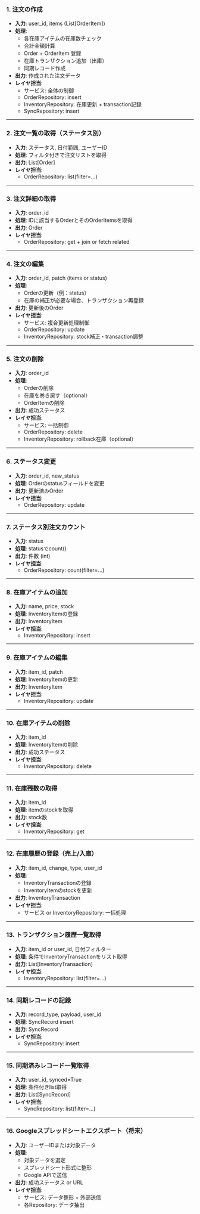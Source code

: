 ### 1. 注文の作成

- **入力**: user\_id, items (List\[OrderItem])
- **処理**:
	- 各在庫アイテムの在庫数チェック
	- 合計金額計算
	- Order + OrderItem 登録
	- 在庫トランザクション追加（出庫）
	- 同期レコード作成
- **出力**: 作成された注文データ
- **レイヤ担当**:
	- サービス: 全体の制御
	- OrderRepository: insert
	- InventoryRepository: 在庫更新 + transaction記録
	- SyncRepository: insert
---
### 2. 注文一覧の取得（ステータス別）
- **入力**: ステータス, 日付範囲, ユーザーID
- **処理**: フィルタ付きで注文リストを取得
- **出力**: List\[Order]
- **レイヤ担当**:
	- OrderRepository: list(filter=...)
---
### 3. 注文詳細の取得
- **入力**: order\_id
- **処理**: IDに該当するOrderとそのOrderItemsを取得
- **出力**: Order
- **レイヤ担当**:
	- OrderRepository: get + join or fetch related
---
### 4. 注文の編集
- **入力**: order\_id, patch (items or status)
- **処理**:
	- Orderの更新（例：status）
	- 在庫の補正が必要な場合、トランザクション再登録
- **出力**: 更新後のOrder
- **レイヤ担当**:
	- サービス: 複合更新処理制御
	- OrderRepository: update
	- InventoryRepository: stock補正・transaction調整

---
### 5. 注文の削除

- **入力**: order\_id
- **処理**:
	- Orderの削除
	- 在庫を巻き戻す（optional）
	- OrderItemの削除
- **出力**: 成功ステータス
- **レイヤ担当**:
	- サービス: 一括制御
	- OrderRepository: delete
	- InventoryRepository: rollback在庫（optional）

---
### 6. ステータス変更
- **入力**: order\_id, new\_status
- **処理**: Orderのstatusフィールドを変更
- **出力**: 更新済みOrder
- **レイヤ担当**:
	- OrderRepository: update

---
### 7. ステータス別注文カウント
- **入力**: status
- **処理**: statusでcount()
- **出力**: 件数 (int)
- **レイヤ担当**:
	- OrderRepository: count(filter=...)

---
### 8. 在庫アイテムの追加
- **入力**: name, price, stock
- **処理**: InventoryItemの登録
- **出力**: InventoryItem
- **レイヤ担当**:
	- InventoryRepository: insert

---
### 9. 在庫アイテムの編集
- **入力**: item\_id, patch
- **処理**: InventoryItemの更新
- **出力**: InventoryItem
- **レイヤ担当**:
	- InventoryRepository: update

---
### 10. 在庫アイテムの削除
- **入力**: item\_id
- **処理**: InventoryItemの削除
- **出力**: 成功ステータス
- **レイヤ担当**:
	- InventoryRepository: delete

---
### 11. 在庫残数の取得
- **入力**: item\_id
- **処理**: itemのstockを取得
- **出力**: stock数
- **レイヤ担当**:
	- InventoryRepository: get

---
### 12. 在庫履歴の登録（売上/入庫）
- **入力**: item\_id, change, type, user\_id
- **処理**:
	- InventoryTransactionの登録
	- InventoryItemのstockを更新
- **出力**: InventoryTransaction
- **レイヤ担当**:
	- サービス or InventoryRepository: 一括処理

---
### 13. トランザクション履歴一覧取得
- **入力**: item\_id or user\_id, 日付フィルター
- **処理**: 条件でInventoryTransactionをリスト取得
- **出力**: List\[InventoryTransaction]
- **レイヤ担当**:
	- InventoryRepository: list(filter=...)

---
### 14. 同期レコードの記録
- **入力**: record\_type, payload, user\_id
- **処理**: SyncRecord insert
- **出力**: SyncRecord
- **レイヤ担当**:
	- SyncRepository: insert

---
### 15. 同期済みレコード一覧取得
- **入力**: user\_id, synced=True
- **処理**: 条件付きlist取得
- **出力**: List\[SyncRecord]
- **レイヤ担当**:
	- SyncRepository: list(filter=...)

---
### 16. Googleスプレッドシートエクスポート（将来）
- **入力**: ユーザーIDまたは対象データ
- **処理**:
	- 対象データを選定
	- スプレッドシート形式に整形
	- Google APIで送信
- **出力**: 成功ステータス or URL
- **レイヤ担当**:
	- サービス: データ整形 + 外部送信
	- 各Repository: データ抽出
